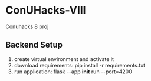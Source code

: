 # ConUHacks-VIII

Conuhacks 8 proj

## Backend Setup

1. create virtual environment and activate it
2. download requirements: pip install -r requirements.txt
3. run application: flask --app __init__ run --port=4200
